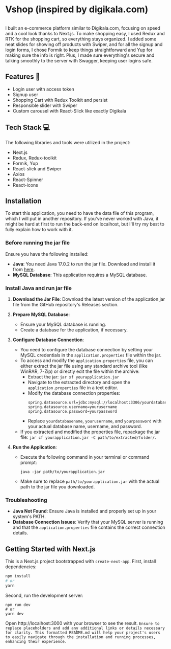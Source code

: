 # Vshop (inspired by digikala.com)
<img src="https://github.com/AbbasVaziri/Vshop/assets/122804004/68b5b0f9-4d02-49b1-bf56-4155b6a440f4" alt="">

I built an e-commerce platform similar to Digikala.com, focusing on speed and a cool look thanks to Next.js. To make shopping easy, I used Redux and RTK for the shopping cart, so everything stays organized. I added some neat slides for showing off products with Swiper, and for all the signup and login forms, I chose Formik to keep things straightforward and Yup for making sure the info is right. Plus, I made sure everything's secure and talking smoothly to the server with Swagger, keeping user logins safe.

## Features 🚀

- Login user with access token
- Signup user
- Shopping Cart with Redux Toolkit and persist
- Responsible slider with Swiper
- Custom carousel with React-Slick like exactly Digikala

## Tech Stack 💻

The following libraries and tools were utilized in the project:

- Next.js
- Redux, Redux-toolkit
- Formik, Yup
- React-slick and Swiper
- Axios
- React-Spinner
- React-icons

## Installation

To start this application, you need to have the data file of this program, which I will put in another repository. If you've never worked with Java, it might be hard at first to run the back-end on localhost, but I'll try my best to fully explain how to work with it.

### Before running the jar file

Ensure you have the following installed:

- **Java**: You need Java 17.0.2 to run the jar file. Download and install it from [here](https://www.oracle.com/java/technologies/javase/jdk17-archive-downloads.html).
- **MySQL Database**: This application requires a MySQL database.

### Install Java and run jar file

1. **Download the Jar File**: Download the latest version of the application jar file from the GitHub repository's Releases section.

2. **Prepare MySQL Database**:
   - Ensure your MySQL database is running.
   - Create a database for the application, if necessary.

3. **Configure Database Connection**:
   - You need to configure the database connection by setting your MySQL credentials in the `application.properties` file within the jar.
   - To access and modify the `application.properties` file, you can either extract the jar file using any standard archive tool (like WinRAR, 7-Zip) or directly edit the file within the archive:
     - Extract the jar: `jar xf yourapplication.jar`
     - Navigate to the extracted directory and open the `application.properties` file in a text editor.
     - Modify the database connection properties:
       ```
       spring.datasource.url=jdbc:mysql://localhost:3306/yourdatabasename
       spring.datasource.username=yourusername
       spring.datasource.password=yourpassword
       ```
     - Replace `yourdatabasename`, `yourusername`, and `yourpassword` with your actual database name, username, and password.
   - If you extracted and modified the properties file, repackage the jar file: `jar cf yourapplication.jar -C path/to/extracted/folder/`.

4. **Run the Application**:
   - Execute the following command in your terminal or command prompt:
     ```
     java -jar path/to/yourapplication.jar
     ```
   - Make sure to replace `path/to/yourapplication.jar` with the actual path to the jar file you downloaded.

### Troubleshooting

- **Java Not Found**: Ensure Java is installed and properly set up in your system's PATH.
- **Database Connection Issues**: Verify that your MySQL server is running and that the `application.properties` file contains the correct connection details.

## Getting Started with Next.js

This is a Next.js project bootstrapped with `create-next-app`. First, install dependencies:

```bash
npm install
# or
yarn
```

Second, run the development server:
```
npm run dev
# or
yarn dev
```

Open http://localhost:3000 with your browser to see the result.
`Ensure to replace placeholders and add any additional links or details necessary for clarity. This formatted README.md will help your project's users to easily navigate through the installation and running processes, enhancing their experience.`

